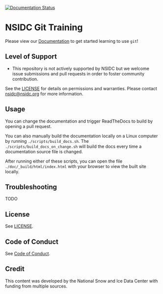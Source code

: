 [![Documentation Status](https://readthedocs.org/projects/nsidc-git-training/badge/?version=latest)](https://nsidc-git-training.readthedocs.io/en/latest/?badge=latest)

# NSIDC Git Training

Please view our
[Documentation](https://nsidc-git-training.readthedocs.io/en/latest/) to get
started learning to use `git`!


## Level of Support

* This repository is not actively supported by NSIDC but we welcome issue
  submissions and pull requests in order to foster community contribution.

See the [LICENSE](LICENSE) for details on permissions and warranties. Please
contact nsidc@nsidc.org for more information.


## Usage

You can change the documentation and trigger ReadTheDocs to build by opening a
pull request.

You can also manually build the documentation locally on a Linux computer by
running `./scripts/build_docs.sh`. The `./scripts/build_docs_on_change.sh` will
build the docs every time a documentation source file is changed.

After running either of these scripts, you can open the file
`./doc/_build/html/index.html` with your browser to view the built site locally.


## Troubleshooting

TODO


## License

See [LICENSE](LICENSE).


## Code of Conduct

See [Code of Conduct](CODE_OF_CONDUCT.md).


## Credit

This content was developed by the National Snow and Ice Data Center with funding from multiple sources.

